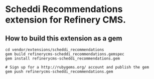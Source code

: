 # Scheddi Recommendations extension for Refinery CMS.

## How to build this extension as a gem

    cd vendor/extensions/scheddi_recommendations
    gem build refinerycms-scheddi_recommendations.gemspec
    gem install refinerycms-scheddi_recommendations.gem

    # Sign up for a http://rubygems.org/ account and publish the gem
    gem push refinerycms-scheddi_recommendations.gem